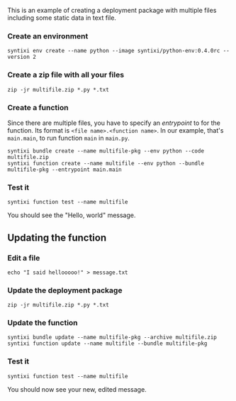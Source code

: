 This is an example of creating a deployment package with multiple
files including some static data in text file.

### Create an environment

```
syntixi env create --name python --image syntixi/python-env:0.4.0rc --version 2
```

### Create a zip file with all your files

```
zip -jr multifile.zip *.py *.txt
```

### Create a function

Since there are multiple files, you have to specify an _entrypoint_ to
for the function.  Its format is `<file name>.<function name>`. In our
example, that's `main.main`, to run function `main` in `main.py`.

```
syntixi bundle create --name multifile-pkg --env python --code multifile.zip
syntixi function create --name multifile --env python --bundle multifile-pkg --entrypoint main.main
```

### Test it

```
syntixi function test --name multifile
```

You should see the "Hello, world" message.


## Updating the function

### Edit a file

```
echo "I said hellooooo!" > message.txt
```

### Update the deployment package

```
zip -jr multifile.zip *.py *.txt
```

### Update the function

```
syntixi bundle update --name multifile-pkg --archive multifile.zip
syntixi function update --name multifile --bundle multifile-pkg
```

### Test it

```
syntixi function test --name multifile
```

You should now see your new, edited message.

